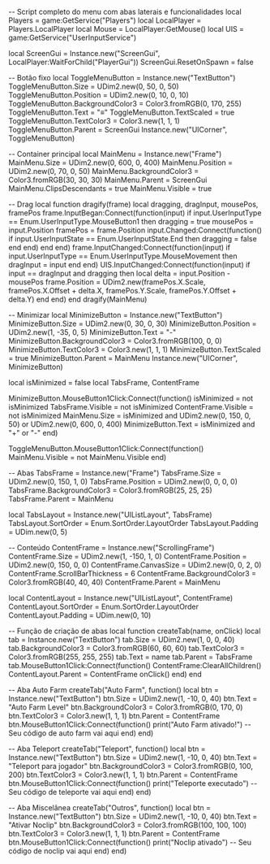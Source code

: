 -- Script completo do menu com abas laterais e funcionalidades local Players = game:GetService("Players") local LocalPlayer = Players.LocalPlayer local Mouse = LocalPlayer:GetMouse() local UIS = game:GetService("UserInputService")

local ScreenGui = Instance.new("ScreenGui", LocalPlayer:WaitForChild("PlayerGui")) ScreenGui.ResetOnSpawn = false

-- Botão fixo local ToggleMenuButton = Instance.new("TextButton") ToggleMenuButton.Size = UDim2.new(0, 50, 0, 50) ToggleMenuButton.Position = UDim2.new(0, 10, 0, 10) ToggleMenuButton.BackgroundColor3 = Color3.fromRGB(0, 170, 255) ToggleMenuButton.Text = "≡" ToggleMenuButton.TextScaled = true ToggleMenuButton.TextColor3 = Color3.new(1, 1, 1) ToggleMenuButton.Parent = ScreenGui Instance.new("UICorner", ToggleMenuButton)

-- Container principal local MainMenu = Instance.new("Frame") MainMenu.Size = UDim2.new(0, 600, 0, 400) MainMenu.Position = UDim2.new(0, 70, 0, 50) MainMenu.BackgroundColor3 = Color3.fromRGB(30, 30, 30) MainMenu.Parent = ScreenGui MainMenu.ClipsDescendants = true MainMenu.Visible = true

-- Drag local function dragify(frame) local dragging, dragInput, mousePos, framePos frame.InputBegan:Connect(function(input) if input.UserInputType == Enum.UserInputType.MouseButton1 then dragging = true mousePos = input.Position framePos = frame.Position input.Changed:Connect(function() if input.UserInputState == Enum.UserInputState.End then dragging = false end end) end end) frame.InputChanged:Connect(function(input) if input.UserInputType == Enum.UserInputType.MouseMovement then dragInput = input end end) UIS.InputChanged:Connect(function(input) if input == dragInput and dragging then local delta = input.Position - mousePos frame.Position = UDim2.new(framePos.X.Scale, framePos.X.Offset + delta.X, framePos.Y.Scale, framePos.Y.Offset + delta.Y) end end) end dragify(MainMenu)

-- Minimizar local MinimizeButton = Instance.new("TextButton") MinimizeButton.Size = UDim2.new(0, 30, 0, 30) MinimizeButton.Position = UDim2.new(1, -35, 0, 5) MinimizeButton.Text = "-" MinimizeButton.BackgroundColor3 = Color3.fromRGB(100, 0, 0) MinimizeButton.TextColor3 = Color3.new(1, 1, 1) MinimizeButton.TextScaled = true MinimizeButton.Parent = MainMenu Instance.new("UICorner", MinimizeButton)

local isMinimized = false local TabsFrame, ContentFrame

MinimizeButton.MouseButton1Click:Connect(function() isMinimized = not isMinimized TabsFrame.Visible = not isMinimized ContentFrame.Visible = not isMinimized MainMenu.Size = isMinimized and UDim2.new(0, 150, 0, 50) or UDim2.new(0, 600, 0, 400) MinimizeButton.Text = isMinimized and "+" or "-" end)

ToggleMenuButton.MouseButton1Click:Connect(function() MainMenu.Visible = not MainMenu.Visible end)

-- Abas TabsFrame = Instance.new("Frame") TabsFrame.Size = UDim2.new(0, 150, 1, 0) TabsFrame.Position = UDim2.new(0, 0, 0, 0) TabsFrame.BackgroundColor3 = Color3.fromRGB(25, 25, 25) TabsFrame.Parent = MainMenu

local TabsLayout = Instance.new("UIListLayout", TabsFrame) TabsLayout.SortOrder = Enum.SortOrder.LayoutOrder TabsLayout.Padding = UDim.new(0, 5)

-- Conteúdo ContentFrame = Instance.new("ScrollingFrame") ContentFrame.Size = UDim2.new(1, -150, 1, 0) ContentFrame.Position = UDim2.new(0, 150, 0, 0) ContentFrame.CanvasSize = UDim2.new(0, 0, 2, 0) ContentFrame.ScrollBarThickness = 6 ContentFrame.BackgroundColor3 = Color3.fromRGB(40, 40, 40) ContentFrame.Parent = MainMenu

local ContentLayout = Instance.new("UIListLayout", ContentFrame) ContentLayout.SortOrder = Enum.SortOrder.LayoutOrder ContentLayout.Padding = UDim.new(0, 10)

-- Função de criação de abas local function createTab(name, onClick) local tab = Instance.new("TextButton") tab.Size = UDim2.new(1, 0, 0, 40) tab.BackgroundColor3 = Color3.fromRGB(60, 60, 60) tab.TextColor3 = Color3.fromRGB(255, 255, 255) tab.Text = name tab.Parent = TabsFrame tab.MouseButton1Click:Connect(function() ContentFrame:ClearAllChildren() ContentLayout.Parent = ContentFrame onClick() end) end

-- Aba Auto Farm createTab("Auto Farm", function() local btn = Instance.new("TextButton") btn.Size = UDim2.new(1, -10, 0, 40) btn.Text = "Auto Farm Level" btn.BackgroundColor3 = Color3.fromRGB(0, 170, 0) btn.TextColor3 = Color3.new(1, 1, 1) btn.Parent = ContentFrame btn.MouseButton1Click:Connect(function() print("Auto Farm ativado!") -- Seu código de auto farm vai aqui end) end)

-- Aba Teleport createTab("Teleport", function() local btn = Instance.new("TextButton") btn.Size = UDim2.new(1, -10, 0, 40) btn.Text = "Teleport para jogador" btn.BackgroundColor3 = Color3.fromRGB(0, 100, 200) btn.TextColor3 = Color3.new(1, 1, 1) btn.Parent = ContentFrame btn.MouseButton1Click:Connect(function() print("Teleporte executado") -- Seu código de teleporte vai aqui end) end)

-- Aba Miscelânea createTab("Outros", function() local btn = Instance.new("TextButton") btn.Size = UDim2.new(1, -10, 0, 40) btn.Text = "Ativar Noclip" btn.BackgroundColor3 = Color3.fromRGB(100, 100, 100) btn.TextColor3 = Color3.new(1, 1, 1) btn.Parent = ContentFrame btn.MouseButton1Click:Connect(function() print("Noclip ativado") -- Seu código de noclip vai aqui end) end)
